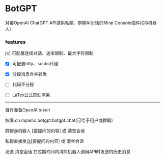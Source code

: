 # BotGPT

对接OpenAI ChatGPT API提供私聊、群聊AI对话的Mirai Console插件(QQ机器人)
### features
[x] 可配置连续对话、速率限制、最大字符限制

- [x] 可配置http、socks代理

- [x] 分段消息合并转发

- [ ] 代码不分段

- [ ] LaTex公式自动渲染

---

自行准备OpenAI token

权限:cn.mpamc.botgpt:botgpt.chat(可给予用户或群聊)

群聊@机器人 [要提问的内容] 或 清空会话

私聊直接发送[要提问的内容] 或 清空会话

发送 清空会话 在过期时间内清除机器人调用API时发送的历史消息

